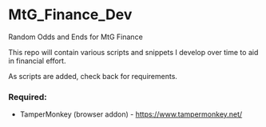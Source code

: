 # MtG_Finance_Dev
Random Odds and Ends for MtG Finance

This repo will contain various scripts and snippets I develop over time to aid in financial effort.

As scripts are added, check back for requirements.

### Required:

* TamperMonkey (browser addon) - https://www.tampermonkey.net/




